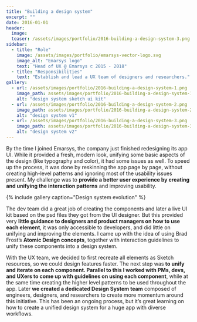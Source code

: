 ```yaml
---
title: "Building a design system"
excerpt: ""
date: 2016-01-01
header:
  image:
  teaser: /assets/images/portfolio/2016-building-a-design-system-3.png
sidebar:
  - title: "Role"
    image: /assets/images/portfolio/emarsys-vector-logo.svg
    image_alt: "Emarsys logo"
    text: "Head of UX @ Emarsys ⊂ 2015 - 2018"
  - title: "Responsibilities"
    text: "Establish and lead a UX team of designers and researchers."
gallery:
  - url: /assets/images/portfolio/2016-building-a-design-system-1.png
    image_path: assets/images/portfolio/2016-building-a-design-system-1.png
    alt: "design system sketch ui kit"
  - url: /assets/images/portfolio/2016-building-a-design-system-2.png
    image_path: assets/images/portfolio/2016-building-a-design-system-2.png
    alt: "design system v1"
  - url: /assets/images/portfolio/2016-building-a-design-system-3.png
    image_path: assets/images/portfolio/2016-building-a-design-system-3.png
    alt: "design system v2"
---
```


By the time I joined Emarsys, the company just finished redesigning its app UI. While it provided a fresh, modern look, unifying some basic aspects of the design (like typography and color), it had some issues as well. To speed up the process, it was done by reskinning the app page by page, without creating high-level patterns and ignoring most of the usability issues present. My challenge was to **provide a better user experience by creating and unifying the interaction patterns** and improving usability.

{% include gallery caption="Design system evolution" %}

The dev team did a great job of creating the components and later a live UI kit based on the psd files they got from the UI designer. But this provided very **little guidance to designers and product managers on how to use each element**, it was only accessible to developers, and did little on unifying and improving the elements. I came up with the idea of using Brad Frost’s **Atomic Design concepts**, together with interaction guidelines to unify these components into a design system.

With the UX team, we decided to first recreate all elements as Sketch resources, so we could design features faster. The next step was **to unify and iterate on each component. Parallel to this I worked with PMs, devs, and UXers to come up with guidelines on using each component**, while at the same time creating the higher level patterns to be used throughout the app. Later **we created a dedicated Design System team** composed of engineers, designers, and researchers to create more momentum around this initiative. This has been an ongoing process, but it’s great learning on how to create a unified design system for a huge app with diverse workflows.